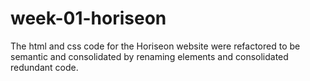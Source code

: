 # week-01-horiseon


The html and css code for the Horiseon website were refactored to be semantic and consolidated by renaming elements and consolidated redundant code.